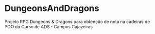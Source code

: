 # DungeonsAndDragons
Projeto RPG Dungeons &amp; Dragons para obtenção de nota na cadeiras de POO do Curso de ADS - Campus Cajazeiras